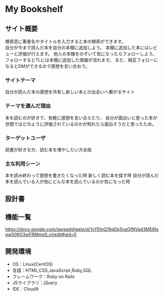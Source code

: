 # My Bookshelf

## サイト概要
検索窓に著者名やタイトルを入力すると本の検索ができます。<br>
自分が今まで読んだ本を自分の本棚に追加しよう。
本棚に追加した本にはレビューと評価が行えます。
他人の本棚をのぞいて気になったらフォローしよう。
フォローするとTLには本棚に追加した情報が流れます。
また、相互フォローになるとDMができるので感想を言い合おう。

### サイトテーマ
自分が読んだ本の感想を共有し新しい本との出会いへ繋がるサイト

### テーマを選んだ理由
本を読むのが好きで、気軽に感想を言い合えたり、
自分が面白いと思った本が世間ではどのように評価されているのかが知れたら面白そうだと思ったため。

### ターゲットユーザ
読書が好きな方、読む本を増やしたい方全般

### 主な利用シーン
本を読み終わって感想を書きたくなった時
新しく読む本を探す時
自分が読んだ本を読んでいる人が他にどんな本を読んでいるのか気になった時
## 設計書

## 機能一覧
https://docs.google.com/spreadsheets/d/1vYElnQ19qDp5naGfNVad3ME6tsqw50KO3wFRMmx9_nI/edit#gid=0

## 開発環境
- OS：Linux(CentOS)
- 言語：HTML,CSS,JavaScript,Ruby,SQL
- フレームワーク：Ruby on Rails
- JSライブラリ：jQuery
- IDE：Cloud9
